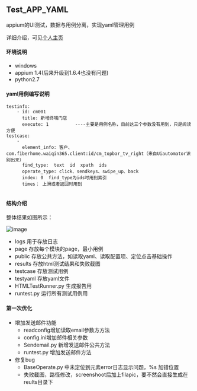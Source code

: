 ## Test_APP_YAML
appium的UI测试，数据与用例分离，实现yaml管理用例  

详细介绍，可见[个人主页](https://www.jianshu.com/p/00aff8435a92)

#### 环境说明
- windows
- appium 1.4(后来升级到1.6.4也没有问题)
- python2.7

#### yaml用例编写说明
````
testinfo:
    - id: cm001   
      title: 新增终端门店
      execute: 1          ----主要是用例名称，目前这三个参数没有用到，只是阅读方便
testcase:
    -
      element_info: 客户、com.fiberhome.waiqin365.client:id/cm_topbar_tv_right（来自Uiautomator识别出来）
      find_type:  text  id  xpath  ids
      operate_type: click、sendkeys、swipe_up、back        
      index: 0  find_type为ids时用到索引
      times： 上滑或者返回时用到
           
 ````          
#### 结构介绍
整体结果如图所示：

![image](https://github.com/NJ-zero/Test_APP_YAML/raw/master/framework.png)

- logs 用于存放日志
- page 存放每个模块的page，最小用例
- public 存放公共方法，如读取yaml、读取配置项、定位点击基础操作
- results 存放html测试结果和失败截图
- testcase 存放测试用例
- testyaml 存放yaml文件
- HTMLTestRunner.py 生成报告用
- runtest.py 运行所有测试用例用

#### 第一次优化
- 增加发送邮件功能
    - readconfig增加读取email参数方方法
    - config.ini增加邮件相关参数
    - Sendemail.py  新增发送邮件公共方法
    - runtest.py 增加发送邮件方法
- 修复bug
    - BaseOperate.py 中未定位到元素error日志显示问题，%s 加错位置
    - 失败截图，路径修改，screenshoot后加上filapic，要不然会直接生成在reults目录下
